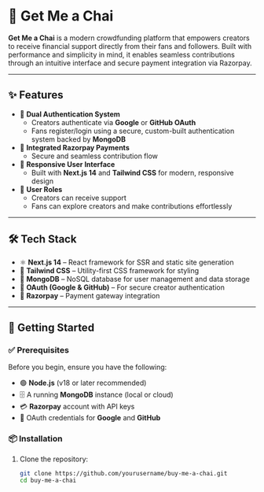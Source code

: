 # 🍵 Get Me a Chai

**Get Me a Chai** is a modern crowdfunding platform that empowers creators to receive financial support directly from their fans and followers. Built with performance and simplicity in mind, it enables seamless contributions through an intuitive interface and secure payment integration via Razorpay.

---

## ✨ Features

- 🔐 **Dual Authentication System**
  - Creators authenticate via **Google** or **GitHub OAuth**
  - Fans register/login using a secure, custom-built authentication system backed by **MongoDB**
- 💸 **Integrated Razorpay Payments**
  - Secure and seamless contribution flow
- 📱 **Responsive User Interface**
  - Built with **Next.js 14** and **Tailwind CSS** for modern, responsive design
- 🎯 **User Roles**
  - Creators can receive support
  - Fans can explore creators and make contributions effortlessly

---

## 🛠️ Tech Stack

- ⚛️ **Next.js 14** – React framework for SSR and static site generation
- 💅 **Tailwind CSS** – Utility-first CSS framework for styling
- 🍃 **MongoDB** – NoSQL database for user management and data storage
- 🔐 **OAuth (Google & GitHub)** – For secure creator authentication
- 🧾 **Razorpay** – Payment gateway integration

---

## 🚀 Getting Started

### ✅ Prerequisites

Before you begin, ensure you have the following:

- 🟢 **Node.js** (v18 or later recommended)
- 🗄️ A running **MongoDB** instance (local or cloud)
- 💳 **Razorpay** account with API keys
- 🔑 OAuth credentials for **Google** and **GitHub**

### 📦 Installation

1. Clone the repository:

   ```bash
   git clone https://github.com/yourusername/buy-me-a-chai.git
   cd buy-me-a-chai
